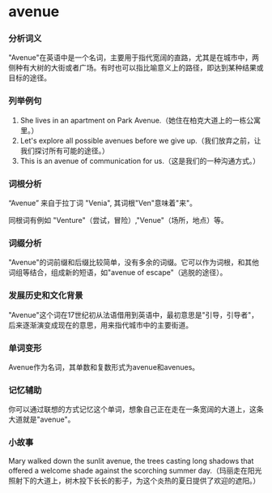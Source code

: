 # avenue

### 分析词义

  

"Avenue"在英语中是一个名词，主要用于指代宽阔的直路，尤其是在城市中，两侧种有大树的大街或者广场。有时也可以指比喻意义上的路径，即达到某种结果或目标的途径。

  

### 列举例句

  

1.  She lives in an apartment on Park Avenue.（她住在柏克大道上的一栋公寓里。）
2.  Let's explore all possible avenues before we give up.（我们放弃之前，让我们探讨所有可能的途径。）
3.  This is an avenue of communication for us.（这是我们的一种沟通方式。）

  

### 词根分析

  

“Avenue” 来自于拉丁词 "Venia", 其词根"Ven"意味着"来"。

  

同根词有例如 "Venture"（尝试，冒险）,"Venue"（场所，地点）等。

  

### 词缀分析

  

"Avenue"的词前缀和后缀比较简单，没有多余的词缀。它可以作为词根，和其他词组等结合，组成新的短语，如"avenue of escape"（逃脱的途径）。

  

### 发展历史和文化背景

  

"Avenue"这个词在17世纪初从法语借用到英语中，最初意思是"引导，引导者"，后来逐渐演变成现在的意思，用来指代城市中的主要街道。

  

### 单词变形

  

Avenue作为名词，其单数和复数形式为avenue和avenues。

  

### 记忆辅助

  

你可以通过联想的方式记忆这个单词，想象自己正在走在一条宽阔的大道上，这条大道就是"avenue"。

  

### 小故事

  

Mary walked down the sunlit avenue, the trees casting long shadows that offered a welcome shade against the scorching summer day.（玛丽走在阳光照射下的大道上，树木投下长长的影子，为这个炎热的夏日提供了欢迎的遮阳。）
